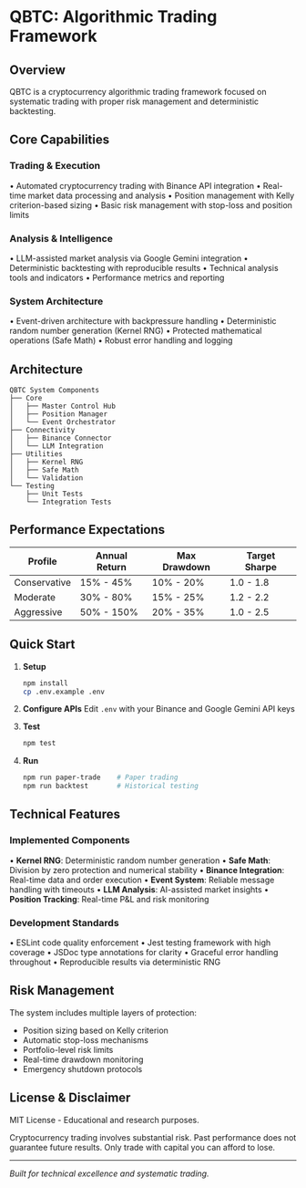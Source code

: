# QBTC: Algorithmic Trading Framework

## Overview
QBTC is a cryptocurrency algorithmic trading framework focused on systematic trading with proper risk management and deterministic backtesting.

## Core Capabilities

### Trading & Execution
• Automated cryptocurrency trading with Binance API integration
• Real-time market data processing and analysis
• Position management with Kelly criterion-based sizing
• Basic risk management with stop-loss and position limits

### Analysis & Intelligence
• LLM-assisted market analysis via Google Gemini integration
• Deterministic backtesting with reproducible results
• Technical analysis tools and indicators
• Performance metrics and reporting

### System Architecture
• Event-driven architecture with backpressure handling
• Deterministic random number generation (Kernel RNG)
• Protected mathematical operations (Safe Math)
• Robust error handling and logging

## Architecture
```
QBTC System Components
├── Core
│   ├── Master Control Hub
│   ├── Position Manager  
│   └── Event Orchestrator
├── Connectivity
│   ├── Binance Connector
│   └── LLM Integration
├── Utilities
│   ├── Kernel RNG
│   ├── Safe Math
│   └── Validation
└── Testing
    ├── Unit Tests
    └── Integration Tests
```

## Performance Expectations

| Profile     | Annual Return | Max Drawdown | Target Sharpe |
|-------------|---------------|--------------|---------------|
| Conservative| 15% - 45%     | 10% - 20%    | 1.0 - 1.8     |
| Moderate    | 30% - 80%     | 15% - 25%    | 1.2 - 2.2     |
| Aggressive  | 50% - 150%    | 20% - 35%    | 1.0 - 2.5     |

## Quick Start

1. **Setup**
   ```bash
   npm install
   cp .env.example .env
   ```

2. **Configure APIs**
   Edit `.env` with your Binance and Google Gemini API keys

3. **Test**
   ```bash
   npm test
   ```

4. **Run**
   ```bash
   npm run paper-trade    # Paper trading
   npm run backtest       # Historical testing
   ```

## Technical Features

### Implemented Components
• **Kernel RNG**: Deterministic random number generation
• **Safe Math**: Division by zero protection and numerical stability
• **Binance Integration**: Real-time data and order execution
• **Event System**: Reliable message handling with timeouts
• **LLM Analysis**: AI-assisted market insights
• **Position Tracking**: Real-time P&L and risk monitoring

### Development Standards
• ESLint code quality enforcement
• Jest testing framework with high coverage
• JSDoc type annotations for clarity
• Graceful error handling throughout
• Reproducible results via deterministic RNG

## Risk Management

The system includes multiple layers of protection:
- Position sizing based on Kelly criterion
- Automatic stop-loss mechanisms
- Portfolio-level risk limits
- Real-time drawdown monitoring
- Emergency shutdown protocols

## License & Disclaimer

MIT License - Educational and research purposes.

Cryptocurrency trading involves substantial risk. Past performance does not guarantee future results. Only trade with capital you can afford to lose.

---

*Built for technical excellence and systematic trading.*
